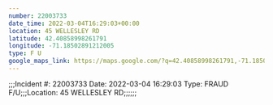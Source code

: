 ```yaml
---
number: 22003733
date_time: 2022-03-04T16:29:03+00:00
location: 45 WELLESLEY RD
latitude: 42.40858998261791
longitude: -71.18502891212005
type: F U
google_maps_link: https://maps.google.com/?q=42.40858998261791,-71.18502891212005
---
```


;;;Incident #: 22003733  Date: 2022-03-04 16:29:03   Type: FRAUD F/U;;;Location: 45 WELLESLEY RD;;;;;;
